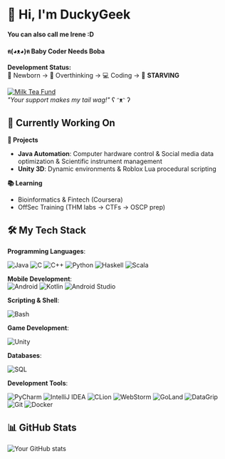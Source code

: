 # 👋 Hi, I'm DuckyGeek  
**You can also call me Irene :D**

#### **ฅ(◕ᴥ◕)ฅ Baby Coder Needs Boba** 

**Development Status:**  
🐣 Newborn → 🧠 Overthinking → 💻 Coding → 🧋 **STARVING**  

[![Milk Tea Fund](https://img.shields.io/badge/🥛_Baby‘s_First_Boba-FB88B4?style=for-the-badge&labelColor=FFECF1)](https://ko-fi.com/duckygeek3713)  
*"Your support makes my tail wag!"* ʕ ᵔᴥᵔ ʔ

## 🔧 Currently Working On

**🚀 Projects**  
- **Java Automation**: Computer hardware control & Social media data optimization & Scientific instrument management
- **Unity 3D**: Dynamic environments & Roblox Lua procedural scripting  

**📚 Learning**  
- Bioinformatics & Fintech (Coursera)  
- OffSec Training (THM labs → CTFs → OSCP prep)  

## 🛠️ My Tech Stack

**Programming Languages**:  

![Java](https://img.shields.io/badge/Java-ED8B00?style=flat&logo=openjdk&logoColor=white)
![C](https://img.shields.io/badge/C-A8B9CC?style=flat&logo=c&logoColor=black)
![C++](https://img.shields.io/badge/C++-00599C?style=flat&logo=c%2B%2B&logoColor=white)
![Python](https://img.shields.io/badge/Python-3776AB?style=flat&logo=python&logoColor=white)
![Haskell](https://img.shields.io/badge/Haskell-5D4F85?style=flat&logo=haskell&logoColor=white)
![Scala](https://img.shields.io/badge/Scala-DC322F?style=flat&logo=scala&logoColor=white)

**Mobile Development**:  
![Android](https://img.shields.io/badge/Android-3DDC84?style=flat&logo=android&logoColor=white)
![Kotlin](https://img.shields.io/badge/Kotlin-7F52FF?style=flat&logo=kotlin&logoColor=white)
![Android Studio](https://img.shields.io/badge/Android_Studio-3DDC84?style=flat&logo=android-studio&logoColor=white)

**Scripting & Shell**:  

![Bash](https://img.shields.io/badge/Bash-4EAA25?style=flat&logo=gnu-bash&logoColor=white)

**Game Development**:  

![Unity](https://img.shields.io/badge/Unity-00CED1?style=flat&logo=unity&logoColor=white)

**Databases**:  

![SQL](https://img.shields.io/badge/SQL-4479A1?style=flat&logo=mysql&logoColor=white)

**Development Tools**:  

![PyCharm](https://img.shields.io/badge/PyCharm-21A789?style=flat&logo=pycharm&logoColor=white)
![IntelliJ IDEA](https://img.shields.io/badge/IntelliJ_IDEA-000000?style=flat&logo=intellij-idea&logoColor=white)
![CLion](https://img.shields.io/badge/CLion-FF69B4?style=flat&logo=clion&logoColor=white)
![WebStorm](https://img.shields.io/badge/WebStorm-00BFFF?style=flat&logo=webstorm&logoColor=white)
![GoLand](https://img.shields.io/badge/GoLand-FFD700?style=flat&logo=goland&logoColor=white)
![DataGrip](https://img.shields.io/badge/DataGrip-FFA500?style=flat&logo=datagrip&logoColor=white)
![Git](https://img.shields.io/badge/Git-F05032?style=flat&logo=git&logoColor=white)
![Docker](https://img.shields.io/badge/Docker-2496ED?style=flat&logo=docker&logoColor=white)

## 📊 GitHub Stats

![Your GitHub stats](https://github-readme-stats.vercel.app/api?username=DuckyGeek&show_icons=true&theme=radical)


